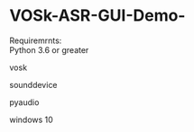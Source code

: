 # VOSk-ASR-GUI-Demo-

Requiremrnts:  
Python 3.6 or greater  

vosk 

sounddevice 

pyaudio

windows 10 
